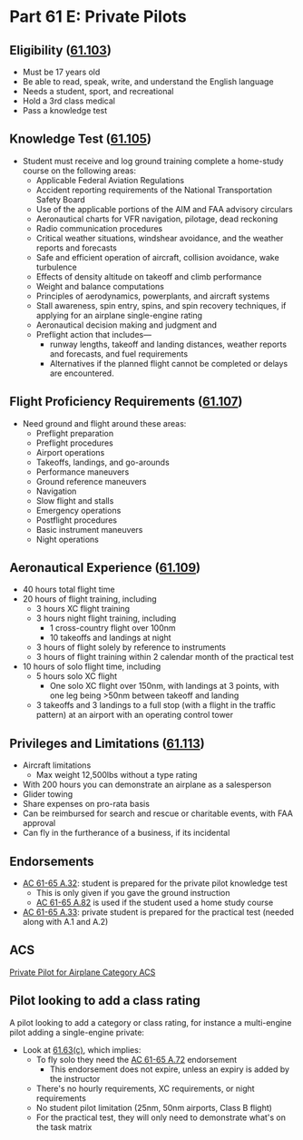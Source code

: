 # Part 61 E: Private Pilots

## Eligibility ([61.103](/_references/14-CFR/61.103))

- Must be 17 years old
- Be able to read, speak, write, and understand the English language
- Needs a student, sport, and recreational
- Hold a 3rd class medical
- Pass a knowledge test

## Knowledge Test ([61.105](/_references/14-CFR/61.105))

- Student must receive and log ground training complete a home-study course on the following areas:
  - Applicable Federal Aviation Regulations
  - Accident reporting requirements of the National Transportation Safety Board
  - Use of the applicable portions of the AIM and FAA advisory circulars
  - Aeronautical charts for VFR navigation, pilotage, dead reckoning
  - Radio communication procedures
  - Critical weather situations, windshear avoidance, and the weather reports and forecasts
  - Safe and efficient operation of aircraft, collision avoidance, wake turbulence
  - Effects of density altitude on takeoff and climb performance
  - Weight and balance computations
  - Principles of aerodynamics, powerplants, and aircraft systems
  - Stall awareness, spin entry, spins, and spin recovery techniques, if applying for an airplane single-engine rating
  - Aeronautical decision making and judgment and
  - Preflight action that includes—
    - runway lengths, takeoff and landing distances, weather reports and forecasts, and fuel requirements
    - Alternatives if the planned flight cannot be completed or delays are encountered.

## Flight Proficiency Requirements ([61.107](/_references/14-CFR/61.107))

- Need ground and flight around these areas:
  - Preflight preparation
  - Preflight procedures
  - Airport operations
  - Takeoffs, landings, and go-arounds
  - Performance maneuvers
  - Ground reference maneuvers
  - Navigation
  - Slow flight and stalls
  - Emergency operations
  - Postflight procedures
  - Basic instrument maneuvers
  - Night operations

## Aeronautical Experience ([61.109](/_references/14-CFR/61.109))

- 40 hours total flight time
- 20 hours of flight training, including
  - 3 hours XC flight training
  - 3 hours night flight training, including
    - 1 cross-country flight over 100nm
    - 10 takeoffs and landings at night
  - 3 hours of flight solely by reference to instruments
  - 3 hours of flight training within 2 calendar month of the practical test
- 10 hours of solo flight time, including
  - 5 hours solo XC flight
    - One solo XC flight over 150nm, with landings at 3 points, with one leg being >50nm between takeoff and landing
  - 3 takeoffs and 3 landings to a full stop (with a flight in the traffic pattern) at an airport with an operating control tower

## Privileges and Limitations ([61.113](/_references/14-CFR/61.113))

- Aircraft limitations
  - Max weight 12,500lbs without a type rating
- With 200 hours you can demonstrate an airplane as a salesperson
- Glider towing
- Share expenses on pro-rata basis
- Can be reimbursed for search and rescue or charitable events, with FAA approval
- Can fly in the furtherance of a business, if its incidental

## Endorsements

- [AC 61-65 A.32](/_references/AC-61-65/A.32): student is prepared for the private pilot knowledge test
  - This is only given if you gave the ground instruction
  - [AC 61-65 A.82](/_references/AC-61-65/A.82) is used if the student used a home study course
- [AC 61-65 A.33](/_references/AC-61-65/A.33): private student is prepared for the practical test (needed along with A.1 and A.2)

## ACS

[Private Pilot for Airplane Category ACS](https://www.faa.gov/training_testing/testing/acs/private_airplane_acs_6.pdf)

## Pilot looking to add a class rating

A pilot looking to add a category or class rating, for instance a multi-engine pilot adding a single-engine private:

- Look at [61.63(c)](/_references/14-CFR/61.63), which implies:
  - To fly solo they need the [AC 61-65 A.72](/_references/AC-61-65/A.72) endorsement
    - This endorsement does not expire, unless an expiry is added by the instructor
  - There's no hourly requirements, XC requirements, or night requirements
  - No student pilot limitation (25nm, 50nm airports, Class B flight)
  - For the practical test, they will only need to demonstrate what's on the task matrix
